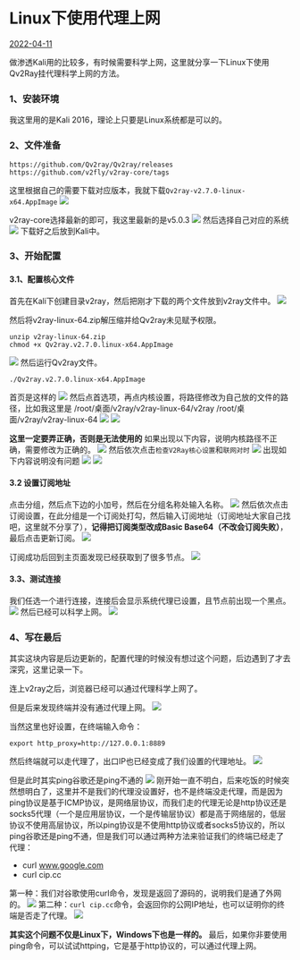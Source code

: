 # Linux下使用代理上网
[2022-04-11]()

做渗透Kali用的比较多，有时候需要科学上网，这里就分享一下Linux下使用Qv2Ray挂代理科学上网的方法。

### 1、安装环境
我这里用的是Kali 2016，理论上只要是Linux系统都是可以的。
### 2、文件准备

	https://github.com/Qv2ray/Qv2ray/releases
	https://github.com/v2fly/v2ray-core/tags

这里根据自己的需要下载对应版本，我就下载`Qv2ray-v2.7.0-linux-x64.AppImage`
![](1.png)

v2ray-core选择最新的即可，我这里最新的是v5.0.3
![](2.png)
然后选择自己对应的系统
![](3.png)
下载好之后放到Kali中。

### 3、开始配置
#### 3.1、配置核心文件
首先在Kali下创建目录v2ray，然后把刚才下载的两个文件放到v2ray文件中。
![](4.png)

然后将v2ray-linux-64.zip解压缩并给Qv2ray未见赋予权限。

	unzip v2ray-linux-64.zip
	chmod +x Qv2ray.v2.7.0.linux-x64.AppImage
![](5.png)
然后运行Qv2ray文件。

	./Qv2ray.v2.7.0.linux-x64.AppImage

首页是这样的
![](6.png)
然后点首选项，再点内核设置，将路径修改为自己放的文件的路径，比如我这里是
	/root/桌面/v2ray/v2ray-linux-64/v2ray
	/root/桌面/v2ray/v2ray-linux-64
![](7.png)
![](8.png)

**这里一定要弄正确，否则是无法使用的**
如果出现以下内容，说明内核路径不正确，需要修改为正确的。
![](15.png)
然后依次点击`检查V2Ray核心设置`和`联网对时`
![](9.png)
出现如下内容说明没有问题
![](10.png)
![](11.png)

#### 3.2 设置订阅地址
点击分组，然后点下边的小加号，然后在分组名称处输入名称。
![](12.png)
然后依次点击订阅设置，在此分组是一个订阅处打勾，然后输入订阅地址（订阅地址大家自己找吧，这里就不分享了），**记得把订阅类型改成Basic Base64（不改会订阅失败）**，最后点击更新订阅。
![](13.png)

订阅成功后回到主页面发现已经获取到了很多节点。
![](14.png)
#### 3.3、测试连接
我们任选一个进行连接，连接后会显示系统代理已设置，且节点前出现一个黑点。
![](16.png)
然后已经可以科学上网。
![](17.png)

### 4、写在最后
其实这块内容是后边更新的，配置代理的时候没有想过这个问题，后边遇到了才去深究，这里记录一下。

连上v2ray之后，浏览器已经可以通过代理科学上网了。

但是后来发现终端并没有通过代理上网。
![](19.png)

当然这里也好设置，在终端输入命令：

	export http_proxy=http://127.0.0.1:8889
然后终端就可以走代理了，出口IP也已经变成了我们设置的代理地址。
![](18.png)

但是此时其实ping谷歌还是ping不通的
![](20.png)
刚开始一直不明白，后来吃饭的时候突然想明白了，这里并不是我们的代理没设置好，也不是终端没走代理，而是因为ping协议是基于ICMP协议，是网络层协议，而我们走的代理无论是http协议还是socks5代理（一个是应用层协议，一个是传输层协议）都是高于网络层的，低层协议不使用高层协议，所以ping协议是不使用http协议或者socks5协议的，所以ping谷歌还是ping不通，但是我们可以通过两种方法来验证我们的终端已经走了代理：

- curl www.google.com
- curl cip.cc

第一种：我们对谷歌使用curl命令，发现是返回了源码的，说明我们是通了外网的。
![](21.png)
第二种：`curl cip.cc`命令，会返回你的公网IP地址，也可以证明你的终端是否走了代理。
![](22.png)

**其实这个问题不仅是Linux下，Windows下也是一样的。**
最后，如果你非要使用ping命令，可以试试httping，它是基于http协议的，可以通过代理上网。